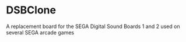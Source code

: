 # DSBClone
A replacement board for the SEGA Digital Sound Boards 1 and 2 used on several SEGA arcade games
